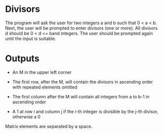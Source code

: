 # Divisors

The program will ask the user for two integers a and b such that 0 < a < b. Next, the user will be prompted to enter divisors (one or more). All divisors d should be 0 < d <= band integers. The user should be prompted again until the input is suitable. 

# Outputs

- An M in the upper left corner

- The first row, after the M, will contain the divisors in ascending order with repeated elements omitted

- The first column after the M will contain all integers from a to b-1 in ascending order

- A 1 at row i and column j if the i-th integer is divisible by the j-th divisor, otherwise a 0

Matrix elements are separated by a space.
